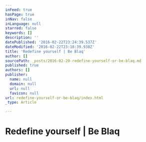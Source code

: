 ```yaml
---
inFeed: true
hasPage: true
inNav: false
inLanguage: null
starred: false
keywords: []
description: ''
datePublished: '2016-02-22T23:24:39.537Z'
dateModified: '2016-02-22T23:18:39.938Z'
title: 'Redefine yourself | Be Blaq'
author: []
sourcePath: _posts/2016-02-20-redefine-yourself-or-be-blaq.md
published: true
authors: []
publisher:
  name: null
  domain: null
  url: null
  favicon: null
url: redefine-yourself-or-be-blaq/index.html
_type: Article

---
```

# Redefine yourself | Be Blaq